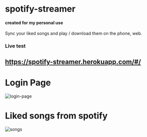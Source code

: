 # spotify-streamer
#### created for my personal use
Sync your liked songs and play / download them on the phone, web.

### Live test
## https://spotify-streamer.herokuapp.com/#/

# Login Page
![login-page](https://i.imgur.com/7iUw7k8.png)


# Liked songs from spotify

![songs](https://i.imgur.com/CssZyPu.png)
